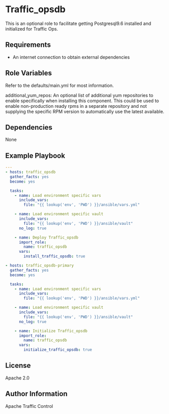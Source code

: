 <!--
    Licensed to the Apache Software Foundation (ASF) under one
    or more contributor license agreements.  See the NOTICE file
    distributed with this work for additional information
    regarding copyright ownership.  The ASF licenses this file
    to you under the Apache License, Version 2.0 (the
    "License"); you may not use this file except in compliance
    with the License.  You may obtain a copy of the License at

      http://www.apache.org/licenses/LICENSE-2.0

    Unless required by applicable law or agreed to in writing,
    software distributed under the License is distributed on an
    "AS IS" BASIS, WITHOUT WARRANTIES OR CONDITIONS OF ANY
    KIND, either express or implied.  See the License for the
    specific language governing permissions and limitations
    under the License.
-->
Traffic_opsdb
=========

This is an optional role to facilitate getting Postgresql9.6 installed and initialized for Traffic Ops.

Requirements
------------

* An internet connection to obtain external dependencies

Role Variables
--------------

Refer to the defaults/main.yml for most information.

additional_yum_repos: An optional list of additional yum repositories to enable specifically when installing this component.  This could be used to enable non-production ready rpms in a separate repository and not supplying the specific RPM version to automatically use the latest available.

Dependencies
------------

None

Example Playbook
----------------
```yaml
---
- hosts: traffic_opsdb
  gather_facts: yes
  become: yes

  tasks:
    - name: Load environment specific vars
      include_vars:
        file: "{{ lookup('env', 'PWD') }}/ansible/vars.yml"

    - name: Load environment specific vault
      include_vars:
        file: "{{ lookup('env', 'PWD') }}/ansible/vault"
      no_log: true

    - name: Deploy Traffic_opsdb
      import_role:
        name: traffic_opsdb
      vars:
        install_traffic_opsdb: true

- hosts: traffic_opsdb-primary
  gather_facts: yes
  become: yes

  tasks:
    - name: Load environment specific vars
      include_vars:
        file: "{{ lookup('env', 'PWD') }}/ansible/vars.yml"

    - name: Load environment specific vault
      include_vars:
        file: "{{ lookup('env', 'PWD') }}/ansible/vault"
      no_log: true

    - name: Initialize Traffic_opsdb
      import_role:
        name: traffic_opsdb
      vars:
        initialize_traffic_opsdb: true

```

License
-------

Apache 2.0

Author Information
------------------

Apache Traffic Control
